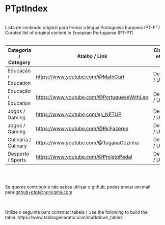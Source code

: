 # PTptIndex
<br>
Lista de conteúdo original para treinar a língua Portuguesa Europeia (PT-PT) <br>
Curated list of original content in European Portuguese (PT-PT) 
<br>
<br>

| Categoria / Category | Atalho / Link                       | Classificação etária / Age Rating |
|----------------------|-------------------------------------|-----------------------------------|
| Educação / Education  | https://www.youtube.com/@MathGurl           | Desconhecida / Unknown            |
| Educação / Education  | https://www.youtube.com/@PortugueseWithLeo  | Desconhecida / Unknown            |
| Jogos / Gaming        | https://www.youtube.com/@_NETUP             | Desconhecida / Unknown            |
| Jogos / Gaming        | https://www.youtube.com/@RicFazeres         | Desconhecida / Unknown            |
| Culinária / Culinary  | https://www.youtube.com/@TuganaCozinha      | Desconhecida / Unknown            |
| Desporto / Sports     | https://www.youtube.com/@ProjetoPedal       | Desconhecida / Unknown            |


<br>
<br>

Se queres contribuir e não sabes utilizar o github, podes enviar um mail para github+ptpt@norsigma.com

<br>
<br>
Utilize o seguinte para construct tabela / Use the following to build the table:
https://www.tablesgenerator.com/markdown_tables
